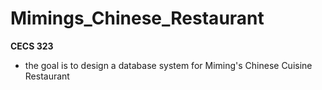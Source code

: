 # Mimings_Chinese_Restaurant
**CECS 323**
- the goal is to design a database system for Miming's Chinese Cuisine Restaurant

